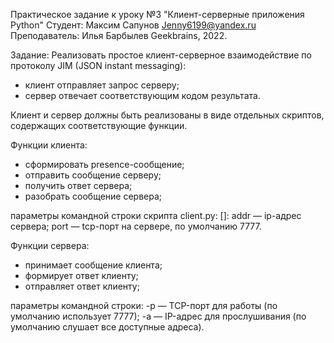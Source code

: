 Практическое задание к уроку №3 "Клиент-серверные приложения Python"
Студент: Максим Сапунов Jenny6199@yandex.ru
Преподаватель: Илья Барбылев
Geekbrains, 2022.

Задание: Реализовать простое клиент-серверное взаимодействие по протоколу JIM 
(JSON instant messaging):

- клиент отправляет запрос серверу;
- сервер отвечает соответствующим кодом результата. 

Клиент и сервер должны быть реализованы в виде отдельных скриптов, 
содержащих соответствующие функции. 

Функции клиента: 
- cформировать presence-сообщение; 
- отправить сообщение серверу; 
- получить ответ сервера; 
- разобрать сообщение сервера; 

параметры командной строки скрипта client.py: 
    <addr> [<port>]: addr — ip-адрес сервера; port — tcp-порт на сервере, по умолчанию 7777.

Функции сервера: 
- принимает сообщение клиента; 
- формирует ответ клиенту; 
- отправляет ответ клиенту; 

параметры командной строки: 
    -p <port> — TCP-порт для работы (по умолчанию использует 7777); 
    -a <addr> — IP-адрес для прослушивания (по умолчанию слушает все доступные адреса).
